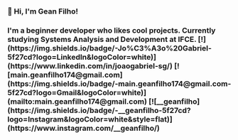 <h3>💙 Hi, I'm Gean Filho!<h3>
I'm a beginner developer who likes cool projects. Currently studying Systems Analysis and Development at IFCE.
[!](https://img.shields.io/badge/-Jo%C3%A3o%20Gabriel-5f27cd?logo=LinkedIn&logoColor=white)](https://www.linkedin.com/in/joaogabriel-sg/)
[![main.geanfilho174@gmail.com](https://img.shields.io/badge/-main.geanfilho174@gmail.com-5f27cd?logo=Gmail&logoColor=white)](mailto:main.geanfilho174@gmail.com)
[![__geanfilho](https://img.shields.io/badge/-__geanfilho-5f27cd?logo=Instagram&logoColor=white&style=flat)](https://www.instagram.com/__geanfilho/)
